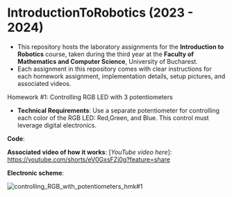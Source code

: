 # IntroductionToRobotics (2023 - 2024)

* This repository hosts the laboratory assignments for the __Introduction to Robotics__ course, taken during the third year at the __Faculty of Mathematics and Computer Science__, University of Bucharest.
* Each assignment in this repository comes with clear instructions for each homework assignment, implementation details, setup pictures, and associated videos.


Homework #1: Controlling RGB LED with 3 potentiometers

* __Technical Requirements__: Use a separate potentiometer for controlling each color of the RGB LED: Red,Green, and Blue.  This control must leverage digital electronics.

__Code__:

__Associated video of how it works__: [_YouTube video here_]: https://youtube.com/shorts/eV0GxsFZj0g?feature=share

__Electronic scheme__:

![controlling_RGB_with_potentiometers_hmk#1](https://github.com/andreeadv/IntroductionToRobotics/assets/91892810/79a0a355-0c8b-4573-a4f4-9993281ebd44)

